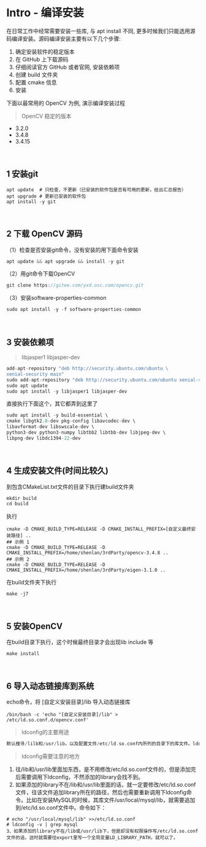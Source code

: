&emsp;
# Intro - 编译安装
在日常工作中经常需要安装一些库, 与 apt install 不同, 更多时候我们只能选用源码编译安装。源码编译安装主要有以下几个步骤: 
1. 确定安装软件的稳定版本
2. 在 GitHub 上下载源码
3. 仔细阅读官方 GitHub 或者官网, 安装依赖项
4. 创建 build 文件夹
5. 配置 cmake 信息
6. 安装

下面以最常用的 OpenCV 为例, 演示编译安装过程
>OpenCV 稳定的版本
- 3.2.0
- 3.4.8
- 3.4.15


&emsp;
## 1 安装git
```shell
apt update  # 只检查，不更新（已安装的软件包是否有可用的更新，给出汇总报告）
apt upgrade # 更新已安装的软件包
apt install -y git
```

&emsp;
## 2 下载 OpenCV 源码
（1）检查是否安装git命令，没有安装的用下面命令安装
```c++
apt update && apt upgrade && install -y git
```
（2）用git命令下载OpenCV
```c++
git clone https://gitee.com/yxd.osc.com/opencv.git
```

（3）安装software-properties-common
```c++
sudo apt install -y -f software-properties-common
```

&emsp;
## 3 安装依赖项
>libjasper1 libjasper-dev
```c++
add-apt-repository "deb http://security.ubuntu.com/ubuntu \
xenial-security main"
sudo add-apt-repository "deb http://security.ubuntu.com/ubuntu xenial-security main"
sudo apt update
sudo apt install -y libjasper1 libjasper-dev
```

直接执行下面这个，其它都弄到这里了
```c++
sudo apt install -y build-essential \
cmake libgtk2.0-dev pkg-config libavcodec-dev \
libavformat-dev libswscale-dev \
python3-dev python3-numpy libtbb2 libtbb-dev libjpeg-dev \
libpng-dev libdc1394-22-dev
```

&emsp;
## 4 生成安装文件(时间比较久)

到包含CMakeList.txt文件的目录下执行建build文件夹
```c++
mkdir build
cd build
```
执行
```shell
cmake -D CMAKE_BUILD_TYPE=RELEASE -D CMAKE_INSTALL_PREFIX=[自定义最终安装路径] ..
## 示例 1
cmake -D CMAKE_BUILD_TYPE=RELEASE -D CMAKE_INSTALL_PREFIX=/home/shenlan/3rdParty/opencv-3.4.8 ..
## 示例 2
cmake -D CMAKE_BUILD_TYPE=RELEASE -D CMAKE_INSTALL_PREFIX=/home/shenlan/3rdParty/eigen-3.1.0 ..
```
在build文件夹下执行
```shell
make -j7
```


&emsp;
## 5 安装OpenCV
在build目录下执行，这个时候最终目录才会出现lib include 等
```shell
make install
```


&emsp;
## 6 导入动态链接库到系统
echo命令，将 [自定义安装目录]/lib 导入动态链接库
```shell
/bin/bash -c 'echo "[自定义安装目录]/lib" > /etc/ld.so.conf.d/opencv.conf'
```

>ldconfig的主要用途
```c++
默认搜寻/lilb和/usr/lib，以及配置文件/etc/ld.so.conf内所列的目录下的库文件。ldconfig通常在系统启动时运行，而当用户安装了一个新的动态链接库时，就需要手工运行这个命令
```

>ldconfig需要注意的地方
1. 往/lib和/usr/lib里面加东西，是不用修改/etc/ld.so.conf文件的，但是添加完后需要调用下ldconfig，不然添加的library会找不到。
2. 如果添加的library不在/lib和/usr/lib里面的话，就一定要修改/etc/ld.so.conf文件，往该文件追加library所在的路径，然后也需要重新调用下ldconfig命令。比如在安装MySQL的时候，其库文件/usr/local/mysql/lib，就需要追加到/etc/ld.so.conf文件中。命令如下：
```shell
# echo "/usr/local/mysql/lib" >>/etc/ld.so.conf
# ldconfig -v | grep mysql
3、如果添加的library不在/lib或/usr/lib下，但是却没有权限操作写/etc/ld.so.conf文件的话，这时就需要往export里写一个全局变量LD_LIBRARY_PATH，就可以了。


